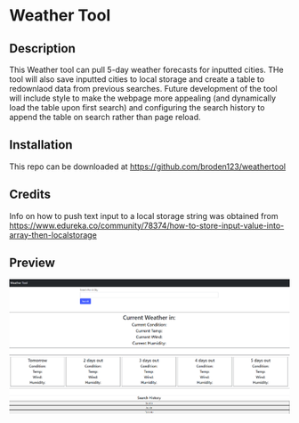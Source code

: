 # Weather Tool

## Description

This Weather tool can pull 5-day weather forecasts for inputted cities. THe tool will also save inputted cities to local storage and create a table to redownlaod data from previous searches. Future development of the tool will include style to make the webpage more appealing (and dynamically load the table upon first search) and configuring the search history to append the table on search rather than page reload.

## Installation

This repo can be downloaded at https://github.com/broden123/weathertool

## Credits

Info on how to push text input to a local storage string was obtained from https://www.edureka.co/community/78374/how-to-store-input-value-into-array-then-localstorage

## Preview

![Website Preview](/assets/preview.png)
